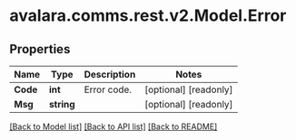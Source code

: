 
# avalara.comms.rest.v2.Model.Error

## Properties

Name | Type | Description | Notes
------------ | ------------- | ------------- | -------------
**Code** | **int** | Error code. | [optional] [readonly] 
**Msg** | **string** |  | [optional] [readonly] 

[[Back to Model list]](../README.md#documentation-for-models)
[[Back to API list]](../README.md#documentation-for-api-endpoints)
[[Back to README]](../README.md)

